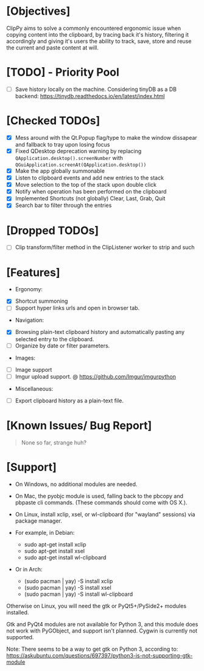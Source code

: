 # [Objectives]
ClipPy aims to solve a commonly encountered ergonomic issue when copying content into the clipboard, by tracing back it's history, filtering it accordingly and giving it's users the ability to track, save, store and reuse the current and paste content at will.


# [TODO] - Priority Pool
- [ ] Save history locally on the machine. Considering tinyDB as a DB backend: https://tinydb.readthedocs.io/en/latest/index.html

# [Checked TODOs]
- [X] Mess around with the Qt.Popup flag/type to make the window dissapear and fallback to tray upon losing focus
- [x] Fixed QDesktop deprecation warning by replacing `QApplication.desktop().screenNumber` with `QGuiApplication.screenAt(QApplication.desktop())`
- [x] Make the app globally summonable
- [x] Listen to clipboard events and add new entries to the stack
- [x] Move selection to the top of the stack upon double click
- [x] Notify when operation has been performed on the clipboard
- [x] Implemented Shortcuts (not globally) Clear, Last, Grab, Quit
- [x] Search bar to filter through the entries

# [Dropped TODOs]
- [ ] Clip transform/filter method in the ClipListener worker to strip and such 

# [Features]
+ Ergonomy:
- [X] Shortcut summoning
- [ ] Support hyper links urls and open in browser tab.
+ Navigation:
- [x] Browsing plain-text clipboard history and automatically pasting any selected entry to the clipboard.
- [ ] Organize by date or filter parameters.
+ Images:
- [ ] Image support
- [ ] Imgur upload support. @ https://github.com/Imgur/imgurpython
+ Miscellaneous:
- [ ] Export clipboard history as a plain-text file.

# [Known Issues/ Bug Report]
> None so far, strange huh?

# [Support]
+ On Windows, no additional modules are needed.

+ On Mac, the pyobjc module is used, falling back to the pbcopy and pbpaste cli
    commands. (These commands should come with OS X.).

+ On Linux, install xclip, xsel, or wl-clipboard (for "wayland" sessions) via package manager.
- For example, in Debian:
    - sudo apt-get install xclip
    - sudo apt-get install xsel
    - sudo apt-get install wl-clipboard

- Or in Arch:
    - (sudo pacman | yay) -S install xclip
    - (sudo pacman | yay) -S install xsel
    - (sudo pacman | yay) -S install wl-clipboard

Otherwise on Linux, you will need the gtk or PyQt5+/PySide2+ modules installed.

Gtk and PyQt4 modules are not available for Python 3, and this module does not work with PyGObject, and support isn't planned.
Cygwin is currently not supported.

Note: There seems to be a way to get gtk on Python 3, according to:
    https://askubuntu.com/questions/697397/python3-is-not-supporting-gtk-module